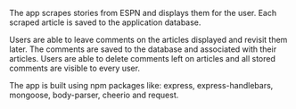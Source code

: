 The app scrapes stories from ESPN and displays them for the user. Each scraped article is saved to the application database. 

Users are able to leave comments on the articles displayed and revisit them later. The comments are saved to the database and associated with their articles. Users are able to delete comments left on articles and all stored comments are visible to every user.

The app is built using npm packages like: express, express-handlebars, mongoose, body-parser, cheerio and request.
